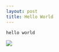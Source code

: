 ```yaml
---
layout: post
title: Hello World
---
```

`hello world`

<img src="https://www.oklink.com/v1/pay/createPayOrder.do?amount=0.002&targetAddress=18810987820%40163.com&remark=&nation=&amountUnit=0" />
